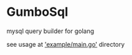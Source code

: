 # GumboSql

mysql query builder for golang

see usage at ['example/main.go'](https://github.com/Meraj/GumboSql/blob/main/example/main.go) directory
